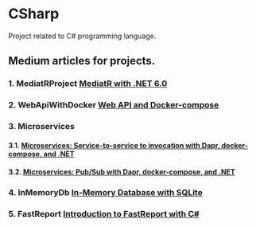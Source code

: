 # CSharp
Project related to C# programming language. 
## Medium articles for projects. 
### 1. MediatRProject [MediatR with .NET 6.0](https://medium.com/@__hungrywolf/mediatr-with-net-6-0-4f010c98ade5)
### 2. WebApiWithDocker [Web API and Docker-compose](https://medium.com/@__hungrywolf/web-api-and-docker-compose-453f9b824ff9) 
### 3. Microservices 
  #### 3.1. [Microservices: Service-to-service to invocation with Dapr, docker-compose, and .NET](https://medium.com/@__hungrywolf/microservices-service-to-service-to-invocation-with-dapr-and-net-22f2e0be2779)
  #### 3.2. [Microservices: Pub/Sub with Dapr, docker-compose, and .NET](https://medium.com/@__hungrywolf/microservices-pub-sub-with-dapr-docker-compose-and-net-1e5be05ada1a)
### 4. InMemoryDb [In-Memory Database with SQLite](https://medium.com/@__hungrywolf/in-memory-database-with-sqlite-b60d2a9b3b7e)
### 5. FastReport [Introduction to FastReport with C#](https://medium.com/@__hungrywolf/introduction-to-fastreport-with-c-eebdd1b8154e)
